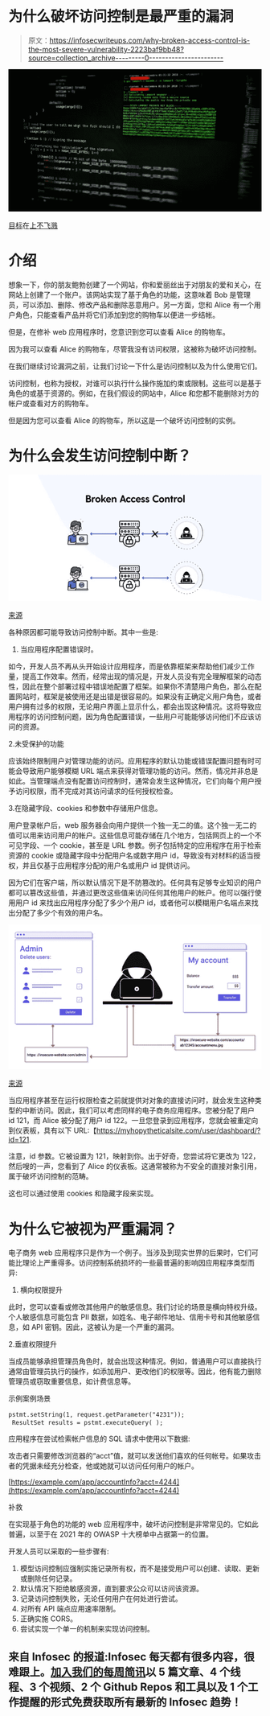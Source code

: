 # 为什么破坏访问控制是最严重的漏洞

> 原文：<https://infosecwriteups.com/why-broken-access-control-is-the-most-severe-vulnerability-2223baf9bb48?source=collection_archive---------0----------------------->

![](img/64d3d31498c1d078c02cbca0b0e49652.png)

[目标](https://unsplash.com/@arget?utm_source=unsplash&utm_medium=referral&utm_content=creditCopyText)在[上不飞溅](https://unsplash.com/@arget?utm_source=unsplash&utm_medium=referral&utm_content=creditCopyText)

# 介绍

想象一下，你的朋友鲍勃创建了一个网站，你和爱丽丝出于对朋友的爱和关心，在网站上创建了一个账户。该网站实现了基于角色的功能，这意味着 Bob 是管理员，可以添加、删除、修改产品和删除恶意用户。另一方面，您和 Alice 有一个用户角色，只能查看产品并将它们添加到您的购物车以便进一步结帐。

但是，在修补 web 应用程序时，您意识到您可以查看 Alice 的购物车。

因为我可以查看 Alice 的购物车，尽管我没有访问权限，这被称为破坏访问控制。

在我们继续讨论漏洞之前，让我们讨论一下什么是访问控制以及为什么使用它们。

访问控制，也称为授权，对谁可以执行什么操作施加约束或限制。这些可以是基于角色的或基于资源的。例如，在我们假设的网站中，Alice 和您都不能删除对方的帐户或查看对方的购物车。

但是因为您可以查看 Alice 的购物车，所以这是一个破坏访问控制的实例。

# 为什么会发生访问控制中断？

![](img/a8544ecff4b28734306a9b8ad3ab3c00.png)

[来源](https://medium.com/purplebox/broken-access-control-f82235ddf888)

各种原因都可能导致访问控制中断。其中一些是:

1.  当应用程序配置错误时。

如今，开发人员不再从头开始设计应用程序，而是依靠框架来帮助他们减少工作量，提高工作效率。然而，经常出现的情况是，开发人员没有完全理解框架的动态性，因此在整个部署过程中错误地配置了框架。如果你不清楚用户角色，那么在配置网站时，框架是被使用还是出错是很容易的。如果没有正确定义用户角色，或者用户拥有过多的权限，无论用户界面上显示什么，都会出现这种情况。这将导致应用程序的访问控制问题，因为角色配置错误，一些用户可能能够访问他们不应该访问的资源。

2.未受保护的功能

应该始终限制用户对管理功能的访问。应用程序的默认功能或错误配置问题有时可能会导致用户能够模糊 URL 端点来获得对管理功能的访问。然而，情况并非总是如此。当管理端点没有配置访问控制时，通常会发生这种情况，它们向每个用户授予访问权限，而不完成对其访问请求的任何授权检查。

3.在隐藏字段、cookies 和参数中存储用户信息。

用户登录帐户后，web 服务器会向用户提供一个独一无二的值。这个独一无二的值可以用来访问用户的帐户。这些信息可能存储在几个地方，包括网页上的一个不可见字段、一个 cookie，甚至是 URL 参数。例子包括特定的应用程序在用于检索资源的 cookie 或隐藏字段中分配用户名或数字用户 id，导致没有对材料的适当授权，并且仅基于应用程序分配的用户名或用户 id 提供访问。

因为它们在客户端，所以默认情况下是不防篡改的。任何具有足够专业知识的用户都可以篡改这些值，并通过更改这些值来访问任何其他用户的帐户。他可以强行使用用户 id 来找出应用程序分配了多少个用户 id，或者他可以模糊用户名端点来找出分配了多少个有效的用户名。

![](img/afd74def22613e7108ed93d018806437.png)

[来源](https://www.prplbx.com/static/8bb484dcae53b3b7f1e53276cc08292b/fcda8/Figure3-Different-Privileges-Different-Allowed-Actions.png)

当应用程序甚至在运行权限检查之前就提供对对象的直接访问时，就会发生这种类型的中断访问。因此，我们可以考虑同样的电子商务应用程序。您被分配了用户 id 121，而 Alice 被分配了用户 id 122。一旦您登录到应用程序，您就会被重定向到仪表板，具有以下 URL:【https://myhopytheticalsite.com/user/dashboard/?id=121.

注意，id 参数。它被设置为 121，映射到你。出于好奇，您尝试将它更改为 122，然后嗖的一声，您看到了 Alice 的仪表板。这通常被称为不安全的直接对象引用，属于破坏访问控制的范畴。

这也可以通过使用 cookies 和隐藏字段来实现。

# 为什么它被视为严重漏洞？

电子商务 web 应用程序只是作为一个例子。当涉及到现实世界的后果时，它们可能比理论上严重得多。访问控制系统损坏的一些最普遍的影响因应用程序类型而异:

1.  横向权限提升

此时，您可以查看或修改其他用户的敏感信息。我们讨论的场景是横向特权升级。个人敏感信息可能包含 PII 数据，如姓名、电子邮件地址、信用卡号和其他敏感信息，如 API 密钥。因此，这被认为是一个严重的漏洞。

2.垂直权限提升

当成员能够承担管理员角色时，就会出现这种情况。例如，普通用户可以直接执行通常由管理员执行的操作，如添加用户、更改他们的权限等。因此，他有能力删除管理员或窃取重要信息，如计费信息等。

示例案例场景

```
pstmt.setString(1, request.getParameter("4231"));
 ResultSet results = pstmt.executeQuery( );
```

应用程序在尝试检索帐户信息的 SQL 请求中使用以下数据:

攻击者只需要修改浏览器的“acct”值，就可以发送他们喜欢的任何帐号。如果攻击者的凭据未经充分检查，他或她就可以访问任何用户的帐户。

[https://example.com/app/accountInfo?acct=4244](https://example.com/app/accountInfo?acct=4244)

补救

在实现基于角色的功能的 web 应用程序中，破坏访问控制是非常常见的。它如此普遍，以至于在 2021 年的 OWASP 十大榜单中占据第一的位置。

开发人员可以采取的一些步骤有:

1.  模型访问控制应强制实施记录所有权，而不是接受用户可以创建、读取、更新或删除任何记录。
2.  默认情况下拒绝敏感资源，直到要求公众可以访问该资源。
3.  记录访问控制失败，无论任何用户在何处进行尝试。
4.  对所有 API 端点应用速率限制。
5.  正确实施 CORS。
6.  尝试实现一个单一的机制来实现访问控制。

## 来自 Infosec 的报道:Infosec 每天都有很多内容，很难跟上。[加入我们的每周简讯](https://weekly.infosecwriteups.com/)以 5 篇文章、4 个线程、3 个视频、2 个 Github Repos 和工具以及 1 个工作提醒的形式免费获取所有最新的 Infosec 趋势！